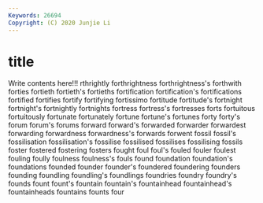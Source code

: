 ```yaml
---
Keywords: 26694
Copyright: (C) 2020 Junjie Li
---
```


# title

Write contents here!!!
rthrightly 
forthrightness 
forthrightness's 
forthwith 
forties 
fortieth 
fortieth's 
fortieths 
fortification
fortification's 
fortifications 
fortified 
fortifies 
fortify 
fortifying 
fortissimo 
fortitude 
fortitude's 
fortnight
fortnight's 
fortnightly 
fortnights 
fortress 
fortress's 
fortresses 
forts 
fortuitous 
fortuitously 
fortunate
fortunately 
fortune 
fortune's 
fortunes 
forty 
forty's 
forum 
forum's 
forums 
forward
forward's 
forwarded 
forwarder 
forwardest 
forwarding 
forwardness 
forwardness's 
forwards 
forwent 
fossil
fossil's 
fossilisation 
fossilisation's 
fossilise 
fossilised 
fossilises 
fossilising 
fossils 
foster 
fostered
fostering 
fosters 
fought 
foul 
foul's 
fouled 
fouler 
foulest 
fouling 
foully
foulness 
foulness's 
fouls 
found 
foundation 
foundation's 
foundations 
founded 
founder 
founder's
foundered 
foundering 
founders 
founding 
foundling 
foundling's 
foundlings 
foundries 
foundry 
foundry's
founds 
fount 
fount's 
fountain 
fountain's 
fountainhead 
fountainhead's 
fountainheads 
fountains 
founts
four 

